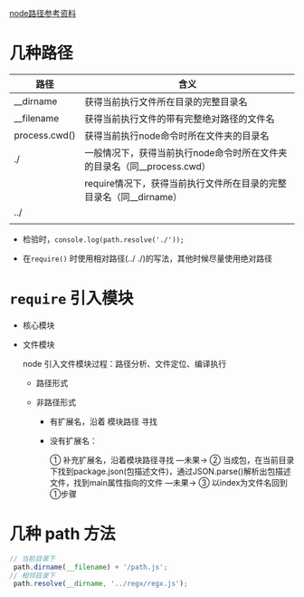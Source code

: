 [node路径参考资料]( https://segmentfault.com/a/1190000009368204 )



# 几种路径

| 路径          | 含义                                                         |
| ------------- | ------------------------------------------------------------ |
| __dirname     | 获得当前执行文件所在目录的完整目录名                         |
| __filename    | 获得当前执行文件的带有完整绝对路径的文件名                   |
| process.cwd() | 获得当前执行node命令时所在文件夹的目录名                     |
| ./            | 一般情况下，获得当前执行node命令时所在文件夹的目录名（同__process.cwd） |
|               | require情况下，获得当前执行文件所在目录的完整目录名（同__dirname） |
| ../           |                                                              |
|               |                                                              |

- 检验时，```console.log(path.resolve('./'));```

- 在```require()``` 时使用相对路径(../ ./)的写法，其他时候尽量使用绝对路径





# ```require``` 引入模块

- 核心模块

- 文件模块

  node 引入文件模块过程：路径分析、文件定位、编译执行

  - 路径形式

  - 非路径形式

    - 有扩展名，沿着 模块路径 寻找

    - 没有扩展名：

      ① 补充扩展名，沿着模块路径寻找  —未果→  ② 当成包，在当前目录下找到package.json(包描述文件)，通过JSON.parse()解析出包描述文件，找到main属性指向的文件 —未果→  ③ 以index为文件名回到①步骤



# 几种 path 方法

```javascript
// 当前目录下
 path.dirname(__filename) + '/path.js'; 
// 相邻目录下
 path.resolve(__dirname, '../regx/regx.js');
```

